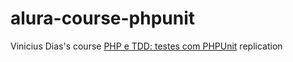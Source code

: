 # alura-course-phpunit
Vinicius Dias's course [PHP e TDD: testes com PHPUnit](https://cursos.alura.com.br/course/phpunit-tdd) replication
